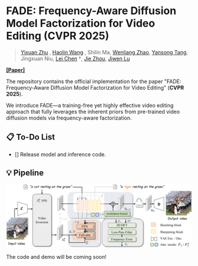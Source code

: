 # FADE: Frequency-Aware Diffusion Model Factorization for Video Editing (CVPR 2025)

> [Yixuan Zhu](https://eternalevan.github.io/) , [Haolin Wang](https://howlin-wang.github.io/) , Shilin Ma, [Wenliang Zhao](https://wl-zhao.github.io/), [Yansong Tang](https://andytang15.github.io/), Jingxuan Niu, [Lei Chen](https://andytang15.github.io/) $\dagger$, [Jie Zhou](https://scholar.google.com/citations?user=6a79aPwAAAAJ&hl=en&authuser=1), [Jiwen Lu](http://ivg.au.tsinghua.edu.cn/Jiwen_Lu/)

[**[Paper]**](https://arxiv.org/pdf/2506.05934)

The repository contains the official implementation for the paper "FADE: Frequency-Aware Diffusion Model Factorization for Video Editing" (**CVPR 2025**).

We introduce FADE—a training-free yet highly effective video editing approach that fully leverages the inherent priors from pre-trained video diffusion models via frequency-aware factorization.

## 📋 To-Do List

* [] Release model and inference code.


## 💡 Pipeline

![](./assets/pipeline.png)

The code and demo will be coming soon!
